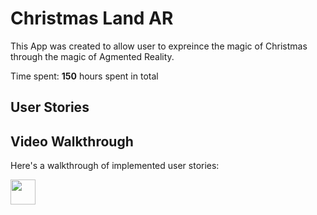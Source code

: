 # Christmas Land AR

This App was created to allow user to expreince the magic of Christmas through the magic of Agmented Reality.

Time spent: **150** hours spent in total

## User Stories


## Video Walkthrough

Here's a walkthrough of implemented user stories:

<img src="http://g.recordit.co/6Ob1wsGdHR.gif" width="40" height="40" />


